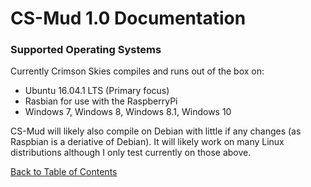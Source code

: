 # CS-Mud 1.0 Documentation

### Supported Operating Systems

Currently Crimson Skies compiles and runs out of the box on:

  - Ubuntu 16.04.1 LTS (Primary focus)
  - Rasbian for use with the RaspberryPi
  - Windows 7, Windows 8, Windows 8.1, Windows 10

CS-Mud will likely also compile on Debian with little if any changes (as Raspbian is a deriative of Debian).  It will likely work on many Linux distributions although I only test currently on those above.

[Back to Table of Contents](index.md)